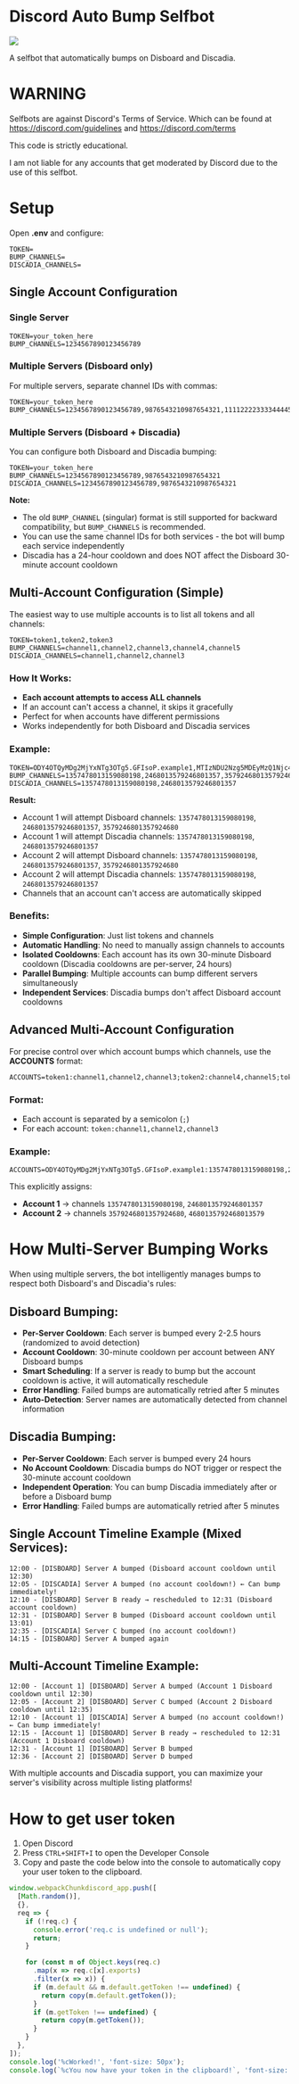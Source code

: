 # Discord Auto Bump Selfbot
[<img src="https://img.shields.io/github/license/appu1232/Discord-Selfbot.svg">](https://github.com/MonkoTubeYT/Disboard-Auto-Bump-Selfbot/blob/main/LICENSE)

A selfbot that automatically bumps on Disboard and Discadia.
# WARNING
Selfbots are against Discord's Terms of Service.
Which can be found at https://discord.com/guidelines and https://discord.com/terms

This code is strictly educational.

I am not liable for any accounts that get moderated by Discord due to the use of this selfbot.

# Setup

Open **.env** and configure:
```
TOKEN=
BUMP_CHANNELS=
DISCADIA_CHANNELS=
```

## Single Account Configuration

### Single Server
```
TOKEN=your_token_here
BUMP_CHANNELS=1234567890123456789
```

### Multiple Servers (Disboard only)
For multiple servers, separate channel IDs with commas:
```
TOKEN=your_token_here
BUMP_CHANNELS=1234567890123456789,9876543210987654321,1111222233334444555
```

### Multiple Servers (Disboard + Discadia)
You can configure both Disboard and Discadia bumping:
```
TOKEN=your_token_here
BUMP_CHANNELS=1234567890123456789,9876543210987654321
DISCADIA_CHANNELS=1234567890123456789,9876543210987654321
```

**Note:**
- The old `BUMP_CHANNEL` (singular) format is still supported for backward compatibility, but `BUMP_CHANNELS` is recommended.
- You can use the same channel IDs for both services - the bot will bump each service independently
- Discadia has a 24-hour cooldown and does NOT affect the Disboard 30-minute account cooldown

## Multi-Account Configuration (Simple)

The easiest way to use multiple accounts is to list all tokens and all channels:

```
TOKEN=token1,token2,token3
BUMP_CHANNELS=channel1,channel2,channel3,channel4,channel5
DISCADIA_CHANNELS=channel1,channel2,channel3
```

### How It Works:
- **Each account attempts to access ALL channels**
- If an account can't access a channel, it skips it gracefully
- Perfect for when accounts have different permissions
- Works independently for both Disboard and Discadia services

### Example:
```
TOKEN=ODY4OTQyMDg2MjYxNTg3OTg5.GFIsoP.example1,MTIzNDU2Nzg5MDEyMzQ1Njc4OQ.GAbCdE.example2
BUMP_CHANNELS=1357478013159080198,2468013579246801357,3579246801357924680
DISCADIA_CHANNELS=1357478013159080198,2468013579246801357
```

**Result:**
- Account 1 will attempt Disboard channels: `1357478013159080198`, `2468013579246801357`, `3579246801357924680`
- Account 1 will attempt Discadia channels: `1357478013159080198`, `2468013579246801357`
- Account 2 will attempt Disboard channels: `1357478013159080198`, `2468013579246801357`, `3579246801357924680`
- Account 2 will attempt Discadia channels: `1357478013159080198`, `2468013579246801357`
- Channels that an account can't access are automatically skipped

### Benefits:
- **Simple Configuration**: Just list tokens and channels
- **Automatic Handling**: No need to manually assign channels to accounts
- **Isolated Cooldowns**: Each account has its own 30-minute Disboard cooldown (Discadia cooldowns are per-server, 24 hours)
- **Parallel Bumping**: Multiple accounts can bump different servers simultaneously
- **Independent Services**: Discadia bumps don't affect Disboard account cooldowns

## Advanced Multi-Account Configuration

For precise control over which account bumps which channels, use the **ACCOUNTS** format:

```
ACCOUNTS=token1:channel1,channel2,channel3;token2:channel4,channel5;token3:channel6
```

### Format:
- Each account is separated by a semicolon (`;`)
- For each account: `token:channel1,channel2,channel3`

### Example:
```
ACCOUNTS=ODY4OTQyMDg2MjYxNTg3OTg5.GFIsoP.example1:1357478013159080198,2468013579246801357;MTIzNDU2Nzg5MDEyMzQ1Njc4OQ.GAbCdE.example2:3579246801357924680,4680135792468013579
```

This explicitly assigns:
- **Account 1** → channels `1357478013159080198`, `2468013579246801357`
- **Account 2** → channels `3579246801357924680`, `4680135792468013579`

# How Multi-Server Bumping Works

When using multiple servers, the bot intelligently manages bumps to respect both Disboard's and Discadia's rules:

## Disboard Bumping:
- **Per-Server Cooldown**: Each server is bumped every 2-2.5 hours (randomized to avoid detection)
- **Account Cooldown**: 30-minute cooldown per account between ANY Disboard bumps
- **Smart Scheduling**: If a server is ready to bump but the account cooldown is active, it will automatically reschedule
- **Error Handling**: Failed bumps are automatically retried after 5 minutes
- **Auto-Detection**: Server names are automatically detected from channel information

## Discadia Bumping:
- **Per-Server Cooldown**: Each server is bumped every 24 hours
- **No Account Cooldown**: Discadia bumps do NOT trigger or respect the 30-minute account cooldown
- **Independent Operation**: You can bump Discadia immediately after or before a Disboard bump
- **Error Handling**: Failed bumps are automatically retried after 5 minutes

## Single Account Timeline Example (Mixed Services):
```
12:00 - [DISBOARD] Server A bumped (Disboard account cooldown until 12:30)
12:05 - [DISCADIA] Server A bumped (no account cooldown!) ← Can bump immediately!
12:10 - [DISBOARD] Server B ready → rescheduled to 12:31 (Disboard account cooldown)
12:31 - [DISBOARD] Server B bumped (Disboard account cooldown until 13:01)
12:35 - [DISCADIA] Server C bumped (no account cooldown!)
14:15 - [DISBOARD] Server A bumped again
```

## Multi-Account Timeline Example:
```
12:00 - [Account 1] [DISBOARD] Server A bumped (Account 1 Disboard cooldown until 12:30)
12:05 - [Account 2] [DISBOARD] Server C bumped (Account 2 Disboard cooldown until 12:35)
12:10 - [Account 1] [DISCADIA] Server A bumped (no account cooldown!) ← Can bump immediately!
12:15 - [Account 1] [DISBOARD] Server B ready → rescheduled to 12:31 (Account 1 Disboard cooldown)
12:31 - [Account 1] [DISBOARD] Server B bumped
12:36 - [Account 2] [DISBOARD] Server D bumped
```

With multiple accounts and Discadia support, you can maximize your server's visibility across multiple listing platforms!

# How to get user token
1. Open Discord
2. Press `CTRL+SHIFT+I` to open the Developer Console
3. Copy and paste the code below into the console to automatically copy your user token to the clipboard.
```js
window.webpackChunkdiscord_app.push([
  [Math.random()],
  {},
  req => {
    if (!req.c) {
      console.error('req.c is undefined or null');
      return;
    }

    for (const m of Object.keys(req.c)
      .map(x => req.c[x].exports)
      .filter(x => x)) {
      if (m.default && m.default.getToken !== undefined) {
        return copy(m.default.getToken());
      }
      if (m.getToken !== undefined) {
        return copy(m.getToken());
      }
    }
  },
]);
console.log('%cWorked!', 'font-size: 50px');
console.log(`%cYou now have your token in the clipboard!`, 'font-size: 16px');
```

